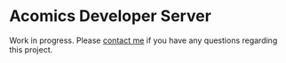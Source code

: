 # Acomics Developer Server

Work in progress. Please [contact me](https://t.me/themrgd) if you have any questions regarding this project.
